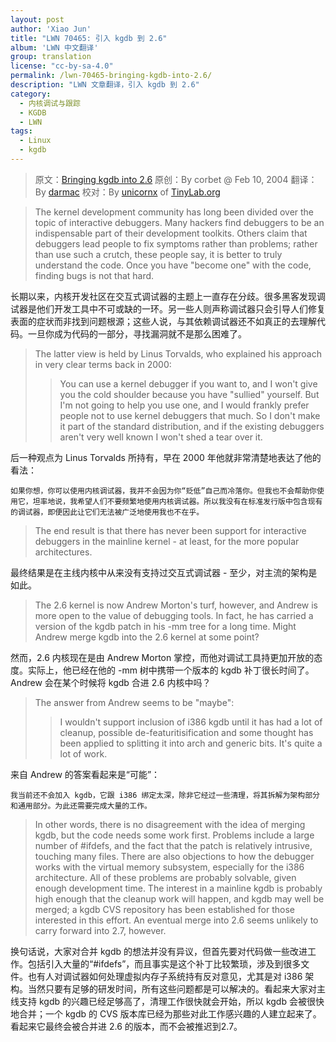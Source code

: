 ```yaml
---
layout: post
author: 'Xiao Jun'
title: "LWN 70465: 引入 kgdb 到 2.6"
album: 'LWN 中文翻译'
group: translation
license: "cc-by-sa-4.0"
permalink: /lwn-70465-bringing-kgdb-into-2.6/
description: "LWN 文章翻译，引入 kgdb 到 2.6"
category:
  - 内核调试与跟踪
  - KGDB
  - LWN
tags:
  - Linux
  - kgdb
---
```


> 原文：[Bringing kgdb into 2.6](https://lwn.net/Articles/70465/)
> 原创：By corbet @ Feb 10, 2004
> 翻译：By [darmac](https://github.com/darmac)
> 校对：By [unicornx](https://github.com/unicornx) of [TinyLab.org][1]

> The kernel development community has long been divided over the topic of interactive debuggers. Many hackers find debuggers to be an indispensable part of their development toolkits. Others claim that debuggers lead people to fix symptoms rather than problems; rather than use such a crutch, these people say, it is better to truly understand the code. Once you have "become one" with the code, finding bugs is not that hard. 

长期以来，内核开发社区在交互式调试器的主题上一直存在分歧。很多黑客发现调试器是他们开发工具中不可或缺的一环。另一些人则声称调试器只会引导人们修复表面的症状而非找到问题根源；这些人说，与其依赖调试器还不如真正的去理解代码。一旦你成为代码的一部分，寻找漏洞就不是那么困难了。

>The latter view is held by Linus Torvalds, who explained his approach in very clear terms back in 2000: 
>>You can use a kernel debugger if you want to, and I won't give you the cold shoulder because you have "sullied" yourself. But I'm not going to help you use one, and I would frankly prefer people not to use kernel debuggers that much. So I don't make it part of the standard distribution, and if the existing debuggers aren't very well known I won't shed a tear over it. 

后一种观点为 Linus Torvalds 所持有，早在 2000 年他就非常清楚地表达了他的看法：
```
如果你想，你可以使用内核调试器，我并不会因为你“贬低”自己而冷落你。但我也不会帮助你使用它，坦率地说，我希望人们不要频繁地使用内核调试器。所以我没有在标准发行版中包含现有的调试器，即便因此让它们无法被广泛地使用我也不在乎。
```

>The end result is that there has never been support for interactive debuggers in the mainline kernel - at least, for the more popular architectures. 

最终结果是在主线内核中从来没有支持过交互式调试器 - 至少，对主流的架构是如此。

> The 2.6 kernel is now Andrew Morton's turf, however, and Andrew is more open to the value of debugging tools. In fact, he has carried a version of the kgdb patch in his -mm tree for a long time. Might Andrew merge kgdb into the 2.6 kernel at some point?

然而，2.6 内核现在是由 Andrew Morton 掌控，而他对调试工具持更加开放的态度。实际上，他已经在他的 -mm 树中携带一个版本的 kgdb 补丁很长时间了。 Andrew 会在某个时候将 kgdb 合进 2.6 内核中吗？

> The answer from Andrew seems to be "maybe":
>> I wouldn't support inclusion of i386 kgdb until it has had a lot of cleanup, possible de-featuritisification and some thought has been applied to splitting it into arch and generic bits. It's quite a lot of work.

来自 Andrew 的答案看起来是“可能”：
```
我当前还不会加入 kgdb，它跟 i386 绑定太深，除非它经过一些清理，将其拆解为架构部分和通用部分。为此还需要完成大量的工作。
```
> In other words, there is no disagreement with the idea of merging kgdb, but the code needs some work first. Problems include a large number of #ifdefs, and the fact that the patch is relatively intrusive, touching many files. There are also objections to how the debugger works with the virtual memory subsystem, especially for the i386 architecture. All of these problems are probably solvable, given enough development time. The interest in a mainline kgdb is probably high enough that the cleanup work will happen, and kgdb may well be merged; a kgdb CVS repository has been established for those interested in this effort. An eventual merge into 2.6 seems unlikely to carry forward into 2.7, however.

换句话说，大家对合并 kgdb 的想法并没有异议，但首先要对代码做一些改进工作。包括引入大量的“#ifdefs”，而且事实是这个补丁比较繁琐，涉及到很多文件。也有人对调试器如何处理虚拟内存子系统持有反对意见，尤其是对 i386 架构。当然只要有足够的研发时间，所有这些问题都是可以解决的。看起来大家对主线支持 kgdb 的兴趣已经足够高了，清理工作很快就会开始，所以 kgdb 会被很快地合并；一个 kgdb 的 CVS 版本库已经为那些对此工作感兴趣的人建立起来了。看起来它最终会被合并进 2.6 的版本，而不会被推迟到2.7。

[1]: http://tinylab.org